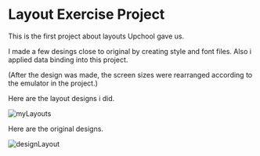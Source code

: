 # Layout Exercise Project
This is the first project about layouts Upchool gave us. 

I made a few desings close to original by creating style and font files. Also i applied data binding into this project.

(After the design was made, the screen sizes were rearranged according to the emulator in the project.)

Here are the layout designs i did.

![myLayouts](https://user-images.githubusercontent.com/61115571/163567892-0eb88d14-85fb-4c09-a3d1-b944be0d1262.png)

Here are the original designs.

![designLayout](https://user-images.githubusercontent.com/61115571/163568430-10b4456c-bbb0-4d3e-a1b7-4540e57c0ae7.png)

